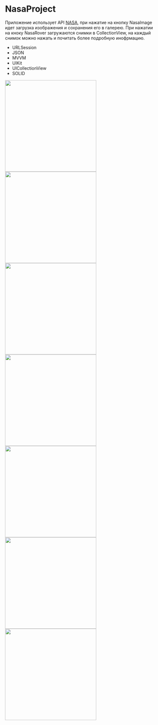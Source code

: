 # NasaProject

Приложение использует API [NASA](https://api.nasa.gov), при нажатие на кнопку NasaImage идет загрузка изображения и сохранения его в галерею. При нажатии на кноку NasaRover загружаются снимки в CollectionView, на каждый снимок можно нажать и почитать более подробную инофрмацию.

- URLSession
- JSON
- MVVM
- UIKit
- UICollectionView
- SOLID


<img src="https://user-images.githubusercontent.com/81886542/136708790-ee18ce55-c5b9-4e23-9175-44c0f50f8a3a.png" width="300" />

<img src="https://user-images.githubusercontent.com/81886542/137019509-59de5ae5-7f4a-430c-a594-604ca9fe0217.png" width="300" />
<img src="https://user-images.githubusercontent.com/81886542/137217978-b5b36da7-89f4-4c0f-b0c3-f766a7ed0187.png" width="300" />
<img src="https://user-images.githubusercontent.com/81886542/138468321-8e223f4b-3e49-4bd9-a4b6-ca7f3088bafa.png" width="300" />
<img src="https://user-images.githubusercontent.com/81886542/138472678-9cc2683c-34f1-4c87-83e0-e90cf076bbfe.png" width="300" />

<img src="https://user-images.githubusercontent.com/81886542/135909760-3e9508a1-7625-469d-b8b8-f405f3c13cd5.png" width="300" />


<img src="https://user-images.githubusercontent.com/81886542/135909766-2eb543e2-a2a7-4d5d-8aa4-64ab1d75a217.png" width="300" />


